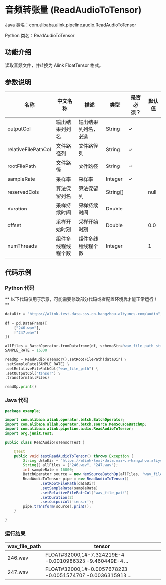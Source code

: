 # 音频转张量 (ReadAudioToTensor)
Java 类名：com.alibaba.alink.pipeline.audio.ReadAudioToTensor

Python 类名：ReadAudioToTensor


## 功能介绍

读取音频文件，并转换为 Alink FloatTensor 格式。

## 参数说明

| 名称 | 中文名称 | 描述 | 类型 | 是否必须？ | 默认值 |
| --- | --- | --- | --- | --- | --- |
| outputCol | 输出结果列列名 | 输出结果列列名，必选 | String | ✓ |  |
| relativeFilePathCol | 文件路径列 | 文件路径列 | String | ✓ |  |
| rootFilePath | 文件路径 | 文件路径 | String | ✓ |  |
| sampleRate | 采样率 | 采样率 | Integer | ✓ |  |
| reservedCols | 算法保留列名 | 算法保留列 | String[] |  | null |
| duration | 采样持续时间 | 采样持续时间 | Double |  |  |
| offset | 采样开始时刻 | 采样开始时刻 | Double |  | 0.0 |
| numThreads | 组件多线程线程个数 | 组件多线程线程个数 | Integer |  | 1 |

## 代码示例

### Python 代码

** 以下代码仅用于示意，可能需要修改部分代码或者配置环境后才能正常运行！**

```python
dataDir = "https://alink-test-data.oss-cn-hangzhou.aliyuncs.com/audio";
   
df = pd.DataFrame([
    ["246.wav"],
    ["247.wav"]
])

allFiles = BatchOperator.fromDataframe(df, schemaStr='wav_file_path string')
SAMPLE_RATE = 16000

readOp = ReadAudioToTensor().setRootFilePath(dataDir) \
.setSampleRate(SAMPLE_RATE) \
.setRelativeFilePathCol("wav_file_path") \
.setOutputCol("tensor") \
.transform(allFiles)

readOp.print()
```

### Java 代码

```java
package example;

import com.alibaba.alink.operator.batch.BatchOperator;
import com.alibaba.alink.operator.batch.source.MemSourceBatchOp;
import com.alibaba.alink.pipeline.audio.ReadAudioToTensor;
import org.junit.Test;

public class ReadAudioToTensorTest {

    @Test
    public void testReadAudioToTensor() throws Exception {
        String dataDir = "https://alink-test-data.oss-cn-hangzhou.aliyuncs.com/audio";
        String[] allFiles = {"246.wav", "247.wav"};
        int sampleRate = 16000;
        BatchOperator source = new MemSourceBatchOp(allFiles, "wav_file_path");
        ReadAudioToTensor pipe = new ReadAudioToTensor()
                .setRootFilePath(dataDir)
                .setSampleRate(sampleRate)
                .setRelativeFilePathCol("wav_file_path")
                .setDuration(2)
                .setOutputCol("tensor");
        pipe.transform(source).print();
    }

}
```

### 运行结果

wav_file_path|tensor
-------------|------
246.wav|FLOAT#32000,1#-7.324219E-4 -0.0010986328 -9.460449E-4 ...
247.wav|FLOAT#32000,1#-0.0057678223 -0.0051574707 -0.0036315918 ...
